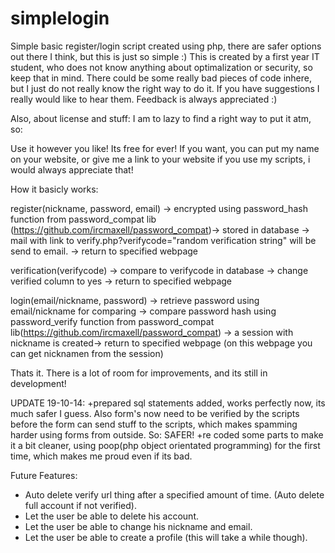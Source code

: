 simplelogin
===========

Simple basic register/login script created using php, there are safer options out there I think, but this is just so simple :)
This is created by a first year IT student, who does not know anything about optimalization or security, so keep that in mind.
There could be some really bad pieces of code inhere, but I just do not really know the right way to do it. If you have suggestions I really would like to hear them. Feedback is always appreciated  :)

Also, about license and stuff:
I am to lazy to find a right way to put it atm, so:

Use it however you like! Its free for ever! If you want, you can put my name on your website, or give me a link to your website if you use my scripts, i would always appreciate that!

How it basicly works:

register(nickname, password, email) -> encrypted using password_hash function from password_compat lib (https://github.com/ircmaxell/password_compat)-> stored in database -> mail with link to verify.php?verifycode="random verification string" will be send to email. -> return to specified webpage

verification(verifycode) -> compare to verifycode in database -> change verified column to yes -> return to specified webpage

login(email/nickname, password) -> retrieve password using email/nickname for comparing -> compare password hash using password_verify function from password_compat lib(https://github.com/ircmaxell/password_compat) -> a session with nickname is created-> return to specified webpage (on this webpage you can get nicknamen from the session)

Thats it. There is a lot of room for improvements, and its still in development!

UPDATE 19-10-14:
+prepared sql statements added, works perfectly now, its much safer I guess. Also form's now need to be verified by the scripts before the form can send stuff to the scripts, which makes spamming harder using forms from outside. So: SAFER!
+re coded some parts to make it a bit cleaner, using poop(php object orientated programming) for the first time, which makes me proud even if its bad. 


Future Features:
- Auto delete verify url thing after a specified amount of time. (Auto delete full account if not verified).
- Let the user be able to delete his account.
- Let the user be able to change his nickname and email.
- Let the user be able to create a profile (this will take a while though).
